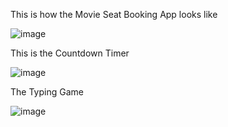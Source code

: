 This is how the Movie Seat Booking App looks like

![image](https://user-images.githubusercontent.com/80449006/224424661-6f11a12b-5a80-473d-8e72-1e8c3ea4fd1e.png)

This is the Countdown Timer

![image](https://user-images.githubusercontent.com/80449006/224425139-3f979f63-03b6-4a70-afe7-d1282869b71f.png)

The Typing Game

![image](https://user-images.githubusercontent.com/80449006/224425465-25fb78a1-fb4b-49be-bc05-ad06c33fa7ab.png)
